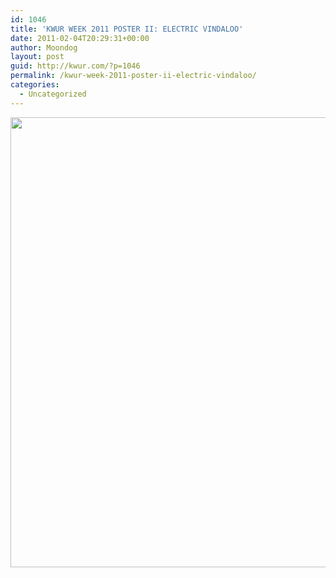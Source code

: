 ```yaml
---
id: 1046
title: 'KWUR WEEK 2011 POSTER II: ELECTRIC VINDALOO'
date: 2011-02-04T20:29:31+00:00
author: Moondog
layout: post
guid: http://kwur.com/?p=1046
permalink: /kwur-week-2011-poster-ii-electric-vindaloo/
categories:
  - Uncategorized
---
```

<div class="pf-content">
  <p>
    <img alt="" class="aligncenter size-full wp-image-1044" height="720" src="http://kwur.com/wp-content/uploads/2011/02/kwurweekposter.jpg" title="kwurweekposter" width="526" srcset="http://kwur.com/wp-content/uploads/2011/02/kwurweekposter.jpg 526w, http://kwur.com/wp-content/uploads/2011/02/kwurweekposter-219x300.jpg 219w" sizes="(max-width: 526px) 100vw, 526px" />
  </p>
</div>